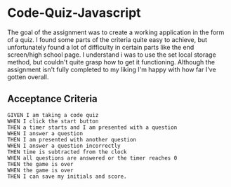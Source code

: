# Code-Quiz-Javascript
The goal of the assignment was to create a working application in the form of a quiz. I found some parts of the criteria quite easy to achieve, but unfortunately found a lot of difficulty in certain parts like the end screen/high school page. I understand i was to use the set local storage method, but couldn't quite grasp how to get it functioning. Although the assignment isn't fully completed to my liking I'm happy with how far I've gotten overall. 



## Acceptance Criteria

```
GIVEN I am taking a code quiz
WHEN I click the start button
THEN a timer starts and I am presented with a question
WHEN I answer a question
THEN I am presented with another question
WHEN I answer a question incorrectly
THEN time is subtracted from the clock
WHEN all questions are answered or the timer reaches 0
THEN the game is over
WHEN the game is over
THEN I can save my initials and score.

